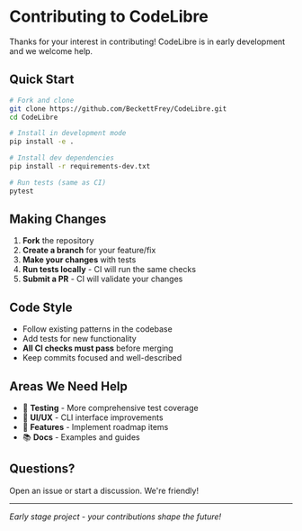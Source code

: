 # Contributing to CodeLibre

Thanks for your interest in contributing! CodeLibre is in early development and we welcome help.

## Quick Start

```bash
# Fork and clone
git clone https://github.com/BeckettFrey/CodeLibre.git
cd CodeLibre

# Install in development mode
pip install -e .

# Install dev dependencies
pip install -r requirements-dev.txt

# Run tests (same as CI)
pytest
```

## Making Changes

1. **Fork** the repository
2. **Create a branch** for your feature/fix
3. **Make your changes** with tests
4. **Run tests locally** - CI will run the same checks
5. **Submit a PR** - CI will validate your changes

## Code Style

- Follow existing patterns in the codebase
- Add tests for new functionality
- **All CI checks must pass** before merging
- Keep commits focused and well-described

## Areas We Need Help

- 🧪 **Testing** - More comprehensive test coverage
- 🎨 **UI/UX** - CLI interface improvements
- 🔧 **Features** - Implement roadmap items
- 📚 **Docs** - Examples and guides

## Questions?

Open an issue or start a discussion. We're friendly!

---

*Early stage project - your contributions shape the future!*
